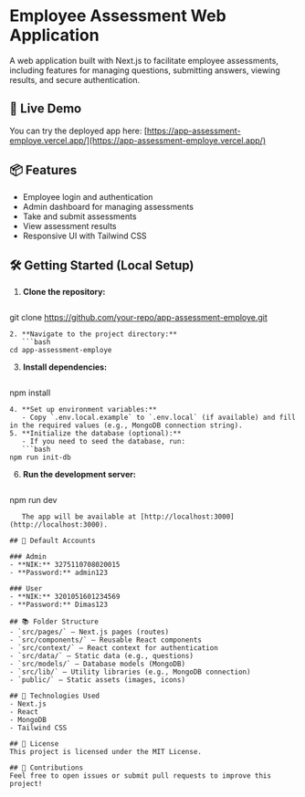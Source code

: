 # Employee Assessment Web Application

A web application built with Next.js to facilitate employee assessments, including features for managing questions, submitting answers, viewing results, and secure authentication.

## 🚀 Live Demo

You can try the deployed app here: [https://app-assessment-employe.vercel.app/](https://app-assessment-employe.vercel.app/)

## 📦 Features
- Employee login and authentication
- Admin dashboard for managing assessments
- Take and submit assessments
- View assessment results
- Responsive UI with Tailwind CSS

## 🛠️ Getting Started (Local Setup)

1. **Clone the repository:**
   ```bash
git clone https://github.com/your-repo/app-assessment-employe.git
```
2. **Navigate to the project directory:**
   ```bash
cd app-assessment-employe
```
3. **Install dependencies:**
   ```bash
npm install
```
4. **Set up environment variables:**
   - Copy `.env.local.example` to `.env.local` (if available) and fill in the required values (e.g., MongoDB connection string).
5. **Initialize the database (optional):**
   - If you need to seed the database, run:
   ```bash
npm run init-db
```
6. **Run the development server:**
   ```bash
npm run dev
```
   The app will be available at [http://localhost:3000](http://localhost:3000).

## 👤 Default Accounts

### Admin
- **NIK:** 3275110708020015
- **Password:** admin123

### User
- **NIK:** 3201051601234569
- **Password:** Dimas123

## 📚 Folder Structure
- `src/pages/` – Next.js pages (routes)
- `src/components/` – Reusable React components
- `src/context/` – React context for authentication
- `src/data/` – Static data (e.g., questions)
- `src/models/` – Database models (MongoDB)
- `src/lib/` – Utility libraries (e.g., MongoDB connection)
- `public/` – Static assets (images, icons)

## 📝 Technologies Used
- Next.js
- React
- MongoDB
- Tailwind CSS

## 📄 License
This project is licensed under the MIT License.

## 🙏 Contributions
Feel free to open issues or submit pull requests to improve this project!
